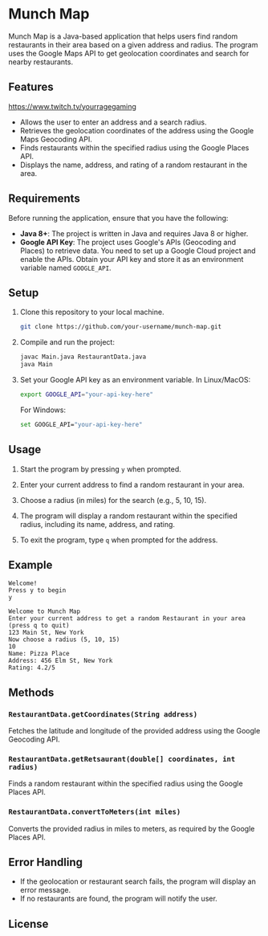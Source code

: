 # Munch Map

Munch Map is a Java-based application that helps users find random restaurants in their area based on a given address and radius. The program uses the Google Maps API to get geolocation coordinates and search for nearby restaurants.

## Features
https://www.twitch.tv/yourragegaming
- Allows the user to enter an address and a search radius.
- Retrieves the geolocation coordinates of the address using the Google Maps Geocoding API.
- Finds restaurants within the specified radius using the Google Places API.
- Displays the name, address, and rating of a random restaurant in the area.

## Requirements

Before running the application, ensure that you have the following:

- **Java 8+**: The project is written in Java and requires Java 8 or higher.
- **Google API Key**: The project uses Google's APIs (Geocoding and Places) to retrieve data. You need to set up a Google Cloud project and enable the APIs. Obtain your API key and store it as an environment variable named `GOOGLE_API`.

## Setup

1. Clone this repository to your local machine.

   ```bash
   git clone https://github.com/your-username/munch-map.git
   ```

2. Compile and run the project:

   ```bash
   javac Main.java RestaurantData.java
   java Main
   ```

3. Set your Google API key as an environment variable. In Linux/MacOS:

   ```bash
   export GOOGLE_API="your-api-key-here"
   ```

   For Windows:

   ```bash
   set GOOGLE_API="your-api-key-here"
   ```

## Usage

1. Start the program by pressing `y` when prompted.

2. Enter your current address to find a random restaurant in your area.

3. Choose a radius (in miles) for the search (e.g., 5, 10, 15).

4. The program will display a random restaurant within the specified radius, including its name, address, and rating.

5. To exit the program, type `q` when prompted for the address.

## Example

```
Welcome!
Press y to begin
y

Welcome to Munch Map
Enter your current address to get a random Restaurant in your area (press q to quit)
123 Main St, New York
Now choose a radius (5, 10, 15)
10
Name: Pizza Place
Address: 456 Elm St, New York
Rating: 4.2/5
```

## Methods

### `RestaurantData.getCoordinates(String address)`

Fetches the latitude and longitude of the provided address using the Google Geocoding API.

### `RestaurantData.getRetsaurant(double[] coordinates, int radius)`

Finds a random restaurant within the specified radius using the Google Places API.

### `RestaurantData.convertToMeters(int miles)`

Converts the provided radius in miles to meters, as required by the Google Places API.

## Error Handling

- If the geolocation or restaurant search fails, the program will display an error message.
- If no restaurants are found, the program will notify the user.

## License

